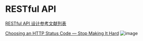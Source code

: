 # RESTful API

[RESTful API 设计参考文献列表](https://github.com/aisuhua/restful-api-design-references)

[Choosing an HTTP Status Code — Stop Making It Hard](http://racksburg.com/choosing-an-http-status-code/)
![image](http://racksburg.com/wp-content/uploads/2015/12/HTTP-Status-Codes.png)